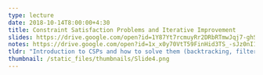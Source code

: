 ```yaml
---
type: lecture
date: 2018-10-14T8:00:00+4:30
title: Constraint Satisfaction Problems and Iterative Improvement
slides: https://drive.google.com/open?id=1Y87Yt7rcmuyRr2DRbRTmwJqj7-ghSLip
notes: https://drive.google.com/open?id=1x_x0y70VtT59FinHid3TS_-sJz0nI1TH
tldr: "Introduction to CSPs and how to solve them (backtracking, filtering, arc consistency, etc.); Also, iterative improvement (hill climbing, simulated annealing, genetic algorithms, etc.)"
thumbnail: /static_files/thumbnails/Slide4.png
---
```


